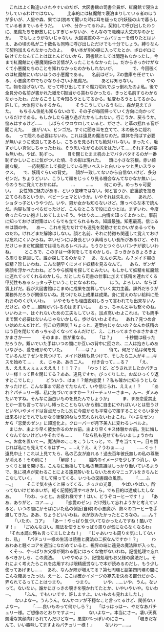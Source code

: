  　これはよく勘違いされやすいのだが、大図書館の司書全員が、紅魔館で寝泊まりしているわけではない。
　
　比率的には紅魔館で寝泊まりしている者のほうが多いが、人里や森、果ては(初めて聞いた時は耳を疑ったが)妖怪の山で暮らしている者までぃるそうだ。
　いや、分かってるわよ。契約して呼び出したわりに、悪魔たちを野放しにしすぎじゃないか、そんなので職務は大丈夫なのかとか。
　でもしょうがないじゃない。大図書館のネームバリューを借りたとはいえ、あの頃の私が二十数名も同時に呼び出しただけでも十分でしょう。縛りなんて契約加えられなかったのよ。
　幸い本が別の棚に入ってたとか、ボロボロに破けてたなんてことはほとんどないから、図書館としては問題もなかったし。今まで紅魔館に小悪魔関係の苦情が入ったこともなかったし。だからきっかけがなくて小悪魔たちのことを知れなかったのかもしれないが。
　
　
　で、今回覗くのは紅魔館にいないほうの小悪魔である。
　名前はゼン。Zの書庫を任せている、小悪魔の中でもかなり小さい小悪魔だ。
　
　あとは知らない。
　
　やめて。物を投げないで。だって呼び出してすぐ魔力切れでぶっ倒れたのよ私。後で全員分の名前が書かれた紙をC担当から貰わなかったら、きっと名前すらわからなかったわ。だからこうして今知ろうとしてるから。私変わろうとしてるから。許して。大体何でもするから。
　
　そうこうしているうちに、森が見えてきた。
　もちろん住処も知らないので、その子が毎回帰っていく方向に向かっているだけである。もしかしたら通り過ぎたかもしれない。行こうか、戻ろうか。悩みはするけど……
　しばらくウロウロしていると、がささ、と草の揺れる音が聞こえた。
　運がいい、ビンゴだ。すぐに聞き耳を立てて、木の後ろに隠れる。
　って隠れる必要はないわ。これは遠見の魔法なのだ。媒体を飛ばす必要が無いように改良してあるし、こちらを見られても絶対バレない。まったく、恥ずかしい真似しちゃったわね。そう思いながらお尻をはたいて……それする必要も無いわ。やば、恥ずっ。
　
　目を閉じたまま机の上でバタバタするのが一番恥ずかしいことに気がついた頃、その影は現れた。
　頭に小さな羽根。赤い綺麗な髪。
　一応制服として指定している黒いベストと白いシャツと黒いスラックス。
　で、妖精ぐらいの背丈。
　顔が一致してないから自信ないけど、多分ゼンだ。ちょうどいい、こうして顔をじっくり見る機会なんてなかなか無いし、今のうちに覚えておかねば。
　
　…
　
　……
　
　何この子。めっちゃ可愛い。
　女性的に魅力がある、という意味ではない。何と言うか、庇護欲を掻き立てられるというか、ベビーシェマというか。いやそれは失礼か。
　あれだ、ショタっ子というやつだ。いや、男か女かも知らないけど。薄っぺらな本で読んだ。内容も薄っぺらだったけど、こんなところで役に立つとは。まずいわ、今度会ったらつい抱きしめてしまいそう。やはりの……内情を知ってよかった。事前に知っておけば対策はいくらでも立てられるもの。知識最強。知恵最高。信じる神は頭の中。
　あー、これを見ただけでも遠見を発動させたかいがあるってものだわ。けれどまだ解除はしない。顔と名前、それに特徴も関連して覚えておけば忘れにくいからね。幸いゼンには身長という素晴らしい長所があるけど、それだけじゃまだ紅魔館では埋もれるレベルよ。もうひとつぐらいパンチが欲しいわね。
　
　ところで、この子は一体何をしてるのかしら。さっきからきょろきょろ周りを見回して。誰か探してるのかな？
　あ、なんか来た。ん？メイド服の妖精？珍しいわね、こんな朝早くにメイド妖精を見るなんて。
　あら、ゼンが笑顔を浮かべたわね。どうやら妖精を探してたみたい。もしかして妖精を紅魔館に連れてってくれるのかしら。だとしたら司書の仕事に加えて妖精を連れてくる甲斐性もあるショタっ子ということになるわね。
　
　ほう。よろしい、ならば賃上げだ。我が大図書館はこまめに成果を加算していく実力主義。課外だろうが業務外だろうが関係ないね。見つけた以上成果は成果。身に覚えのない給料に恐れおののくがいいわ。
　いやそもそも理由説明しろって言われても出来ないんだけど。のぞ……観察がバレるのはまずいし。
　おっ、ちゃんと手も繋ぐのね。いいわよー、はぐれないための工夫もしている。加点高いわよこれは。でも両手まで繋ぐ必要はないんじゃないかしら。歩けないわよそれ。
　あれ？見つめ合い始めたんだけど、何この雰囲気？ちょっと、道案内じゃないの？なんか妖精のほう目を閉じてめっちゃ赤くなってるんだけど、え、これってまさかまさかまさかまさか――
　
　そのまま、唇が重なる。
　
　「は？」
　
　十秒間は経っただろうか。繋いでいた手はいつの間にか互いの背中に回され、二人は抱きしめあいながら、愛を確かめていた。
　
　「……は？」
　
　待て。何だ？私は何を見ているんだ？ゼンを見つけて、メイド妖精も見つけて、そしたら二人がキ……キスを始めて……
　え、じゃあ、あの二人。
　付き合って……る？
　
　「え、え、えええぇぇぇぇえええ！！！？？」
　「わっ！ど、どうされましたかパチュリー様！って目を閉じてる？ああ、遠見ですか。びっくりした。お盆ひっくり返すとこでした」
　
　どういう、はぁ！？館内恋愛！？私も確かに知ろうとしなかったけど、こんな事まで起きてたなんて、いや信じられ、ええぇ！？
　
　「あれ？パチュリー様、私に気づいてますかー？パーチュリーさまー。んー、ダメみたいですね。そんなに面白いものを見たんでしょうか」
　
　ま、まあ恋愛禁止とか一言も言ってないし縛ったこともないから別に自由にやればいいとは思うけどいやいやメイドは盲点だったし別に今度からも平常心で接することぐらい多分出来るけどそれでもかなり衝撃的ねもう忘れられないわよこれ。『小さなゼン』から『恋愛のゼン』に超進化よ。クローバーが月下美人に変わるレベルよ。
　まじか、主より早く彼女作るのかお前。主より早くキス体験かお前。別に悔しくなんてないけどいやそれでも……
　
　「なら私も見せてもらいましょうかねー。お盆を置いてー。魔法陣のここをこうしてっと。で、手を当ててー。目を閉じれば私にも見えてくるはずー。……え？え、え？うわぁ……」
　
　……ぐっ！遠見中止！これ以上見てたら、私の乙女が崩れる！過去百年彼氏無しの私の尊厳が消える！その前に！
　
　「解除！」
　
　脳内のイメージを少しずつ消し、ゆっくりと目を開ける。こんなに動揺しても私の無意識はしっかり働いているようで、急に視点が変わることによる遠見酔いをしないためのマニュアルをきちんとこなしていく。
　そして帰ってくる、いつもの図書館の風景。
　
　「……ふー。」
　
　そこで気を抜くと帰ってくる、さっきの光景。
　やばいやばい。酔ってないけどめまいが。軽く記憶処理すべきかしら。でも目的は達成したしなあ。
　
　「わわ、っとと。お疲れ様です！はい、どうぞコーヒーです！」
　「ああ、ありがと、コア……」
　
　『恋愛のゼン』だけ残して忘れようかと考えていると、いつの間にかそばにいた私の側近(自称)の小悪魔が、熱々のコーヒーを手渡してきた。ああ、ちょうどいいわね。水が飲みたかったところなの。……ん？
　
　「いたの、コア」
　「あー！やっぱり気づいてなかったんですね！酷いです！」
　「ごめんなさい。魔法を使うとやっぱり周りが気にならなくなるわ」
　「それ本読む時も言ってましたよね！」
　「じゃあいつも周りを気にしてないわ、私」
　「パチュリー様の生活は読書と魔法の二択なんですか！？」
　
　わあわあと騒ぐコアを適当になだめていると、視界の端に遠見の魔法陣が入った。
　くそっ、やっぱりお父様が関わる術にはろくな物がないわね。記憶処理で忘れるべきかしら、この魔法。
　いややめよう、記憶処理もお父様の魔法だし。それによく考えたらこれを応用すれば眼精疲労なしで本が読めるのだし、もう少し使ってあげまし……
　あれ、なんか陣が増えてる？第七円環と副第四円環の間にこんな陣あったっけ。えーと、ここは確かイメージの宛先を決める部分だから、弄られてるってことはつまり。
　
　つまり。
　
　いや、……いや、うん。ないって。ないない。誰かにさっきの覗きを覗かれてたとか、いやいやいや。ないわー。
　
　「ふん。でもいいです、許しますよ。いいものも見れましたし」
　
　ないよなー。うんうん。なんかコアが不穏なこと言ってるけど、関係ないよなー。
　
　「……良いものって何かしら？」
　「はっはっはー、やだなあパチュリー様。ご想像のとおりですよー」
　
　ないよなー。本当にさー。凄い天真爛漫な笑顔向けられてんだけどなー。悪意0%っぽいのにさー。
　
　「覗きだなんて、いい趣味してますよねパチュリー様！」
　
　ないわー……。
　